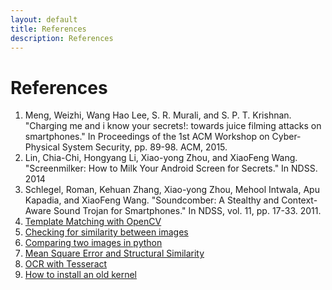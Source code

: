 ```yaml
---
layout: default
title: References
description: References
---
```




# References


1.	Meng, Weizhi, Wang Hao Lee, S. R. Murali, and S. P. T. Krishnan. "Charging me and i know your secrets!: towards juice filming attacks on smartphones." In Proceedings of the 1st ACM Workshop on Cyber-Physical System Security, pp. 89-98. ACM, 2015.
2.	Lin, Chia-Chi, Hongyang Li, Xiao-yong Zhou, and XiaoFeng Wang. "Screenmilker: How to Milk Your Android Screen for Secrets." In NDSS. 2014
3.	Schlegel, Roman, Kehuan Zhang, Xiao-yong Zhou, Mehool Intwala, Apu Kapadia, and XiaoFeng Wang. "Soundcomber: A Stealthy and Context-Aware Sound Trojan for Smartphones." In NDSS, vol. 11, pp. 17-33. 2011.
4.	[Template Matching with OpenCV](https://www.geeksforgeeks.org/template-matching-using-opencv-in-python/)
5.	[Checking for similarity between images](https://stackoverflow.com/questions/11541154/checking-images-for-similarity-with-opencv/11541587)
6.	[Comparing two images in python](https://stackoverflow.com/questions/45386603/simple-way-to-compare-two-images-in-python)
7.	[Mean Square Error and Structural Similarity](https://www.pyimagesearch.com/2014/09/15/python-compare-two-images/)
8.	[OCR with Tesseract](https://www.pyimagesearch.com/2017/07/10/using-tesseract-ocr-python/)
9.	[How to install an old kernel](https://askubuntu.com/questions/700214/how-do-i-install-an-old-kernel)
